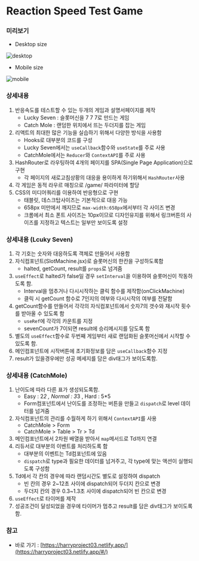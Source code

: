 # Reaction Speed Test Game

### 미리보기
- Desktop size

![desktop](https://user-images.githubusercontent.com/71266602/107910787-6f6f1980-6f9e-11eb-9cb3-1e0741db2ac5.gif)

- Mobile size

![mobile](https://user-images.githubusercontent.com/71266602/107910794-7433cd80-6f9e-11eb-891c-a2a3d255c8d7.gif)

### 상세내용

1. 반응속도를 테스트할 수 있는 두개의 게임과 설명서페이지를 제작
    - Lucky Seven : 슬롯머신을 7 7 7로 만드는 게임
    - Catch Mole : 랜덤한 위치에서 뜨는 두더지를 잡는 게임
2. 리액트의 최대한 많은 기능을 실습하기 위해서 다양한 방식을 사용함
    - Hooks로 대부분의 코드를 구성
    - Lucky Seven에서는 `useCallback`함수와 `useState`를 주로 사용
    - CatchMole에서는 `Reducer`와 `ContextAPI`를 주로 사용
3. HashRouter로 라우팅하여 4개의 페이지를 SPA(Single Page Application)으로 구현
    - 각 페이지의 새로고침상황의 대응을 용이하게 하기위해서 `HashRouter`사용
4. 각 게임은 동적 라우르 매칭으로 /game/ 파라미터에 할당
5. CSS의 미디어쿼리를 이용하여 반응형으로 구현
    - 태블릿, 데스크탑사이즈는 기본적으로 대응 가능
    - 658px 미만에서 깨지므로 `max-width:658px`에서부터 각 사이즈 변경
    - 크롬에서 최소 폰트 사이즈는 10px이므로 디자인유지를 위해서 링크버튼의 사이즈를 지정하고 텍스트는 일부만 보이도록 설정

### 상세내용 (Lcuky Seven)

1. 각 기호는 숫자와 대응하도록 객체로 만들어서 사용함
2. 자식컴포넌트(SlotMachine.jsx)로 슬롯머신의 한칸을 구성하도록함
    - halted, getCount, result를 `props`로 넘겨줌
3. `useEffect`로 halted가 false일 경우 `setInterval`을 이용하여 슬롯머신이 작동하도록 함.
    - Interval을 멈추거나 다시시작하는 클릭 함수를 제작함(onClickMachine)
    - 클릭 시 getCount 함수로 7인지의 여부와 다시시작의 여부를 전달함
4. getCount함수를 만들어서 각각의 자식컴포넌트에서 숫자7의 갯수와 재시작 횟수를 받아올 수 있도록 함
    - `useRef`에 각각의 카운트를 지정
    - sevenCount가 7이되면 result에 승리메시지를 담도록 함
5. 별도의 `useEffect`함수로 두번째 게임부터 새로 랜덤화된 슬롯머신에서 시작할 수 있도록 함.
6. 메인컴포넌트에 시작버튼에 초기화정보를 담은 `useCallback`함수 지정
7. result가 있을경우에만 성공 메세지를 담은 div태그가 보이도록함.

### 상세내용 (CatchMole)

1. 난이도에 따라 다른 표가 생성되도록함.
    - Easy : 2*2 , Normal : 3*3 , Hard : 5*5
    - Form컴포넌트에서 난이도를 조정하는 버튼을 만들고 `dispatch`로 level 데이터를 넘겨줌
2. 자식컴포넌트의 관리를 수월하게 하기 위해서 `ContextAPI`를 사용
    - CatchMole > Form
    - CatchMole > Table > Tr > Td
3. 메인컴포넌트에서 2차원 배열을 받아서 `map`메서드로 Td까지 연결
4. 리듀서로 대부분의 이벤트를 처리하도록 함
    - 대부분의 이벤트는 Td컴포넌트에 있음
    - `dispatch`로 type과 필요한 데이터를 넘겨주고, 각 type에 맞는 액션이 실행되도록 구성함
5. Td에서 각 칸의 경우에 따라 랜덤시간도 별도로 설정하여 dispatch
    - 빈 칸의 경우 2~12초 사이에 dispatch되어 두더지 칸으로 변경
    - 두더지 칸의 경우 0.3~1.3초 사이에 dispatch되어 빈 칸으로 변경
6. `useEffect`로 타이머를 제작
7. 성공조건이 달성되었을 경우에 타이머가 멈추고 result를 담은 div태그가 보이도록 함.

### 참고

- 바로 가기 : [https://harryproject03.netlify.app/](https://harryproject03.netlify.app/#/)
